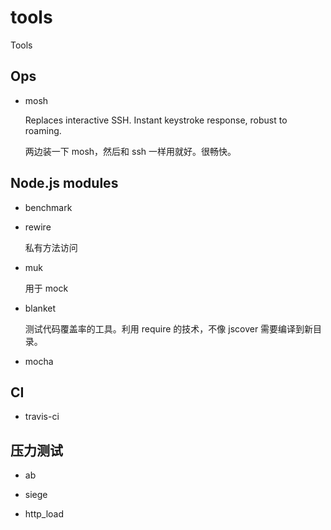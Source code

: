 # tools

Tools

## Ops

- mosh

    Replaces interactive SSH. Instant keystroke response, robust to roaming.

    两边装一下 mosh，然后和 ssh 一样用就好。很畅快。


## Node.js modules

- benchmark

- rewire

    私有方法访问

- muk

    用于 mock

- blanket

    测试代码覆盖率的工具。利用 require 的技术，不像 jscover 需要编译到新目录。

- mocha

## CI

- travis-ci

## 压力测试

- ab

- siege

- http_load

